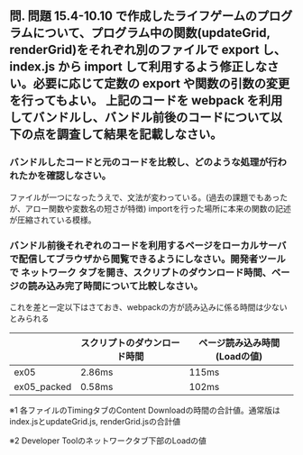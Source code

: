 ## 問. 問題 15.4-10.10 で作成したライフゲームのプログラムについて、プログラム中の関数(updateGrid, renderGrid)をそれぞれ別のファイルで export し、index.js から import して利用するよう修正しなさい。必要に応じて定数の export や関数の引数の変更を行ってもよい。 上記のコードを webpack を利用してバンドルし、バンドル前後のコードについて以下の点を調査して結果を記載しなさい。

### バンドルしたコードと元のコードを比較し、どのような処理が行われたかを確認しなさい。

ファイルが一つになったうえで、文法が変わっている。(過去の課題でもあったが、アロー関数や変数名の短さが特徴)
importを行った場所に本来の関数の記述が圧縮されている模様。

### バンドル前後それぞれのコードを利用するページをローカルサーバで配信してブラウザから閲覧できるようにしなさい。開発者ツールで ネットワーク タブを開き、スクリプトのダウンロード時間、ページの読み込み完了時間について比較しなさい。

これを差と一定以下はさておき、webpackの方が読み込みに係る時間は少ないとみられる

|             | スクリプトのダウンロード時間 | ページ読み込み時間(Loadの値) |
| ----------- | ---------------------------- | ---------------------------- |
| ex05        | 2.86ms                       | 115ms                        |
| ex05_packed | 0.58ms                       | 102ms                        |

※1 各ファイルのTimingタブのContent Downloadの時間の合計値。通常版はindex.jsとupdateGrid.js, renderGrid.jsの合計値

※2 Developer Toolのネットワークタブ下部のLoadの値
